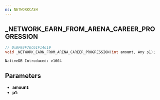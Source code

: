 ```yaml
---
ns: NETWORKCASH
---
```

## _NETWORK_EARN_FROM_ARENA_CAREER_PROGRESSION

```c
// 0x0F99F70C61F14619
void _NETWORK_EARN_FROM_ARENA_CAREER_PROGRESSION(int amount, Any p1);
```

```
NativeDB Introduced: v1604
```

## Parameters
* **amount**:
* **p1**:
